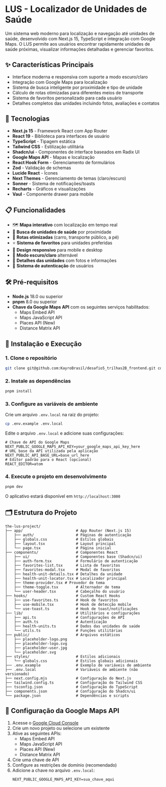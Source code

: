 # LUS - Localizador de Unidades de Saúde

Um sistema web moderno para localização e navegação até unidades de saúde, desenvolvido com Next.js 15, TypeScript e integração com Google Maps. O LUS permite aos usuários encontrar rapidamente unidades de saúde próximas, visualizar informações detalhadas e gerenciar favoritos.

## ✨ Características Principais

- Interface moderna e responsiva com suporte a modo escuro/claro
- Integração com Google Maps para localização
- Sistema de busca inteligente por proximidade e tipo de unidade
- Cálculo de rotas otimizadas para diferentes meios de transporte
- Sistema de favoritos personalizado para cada usuário
- Detalhes completos das unidades incluindo fotos, avaliações e contatos

## 🚀 Tecnologias

- **Next.js 15** - Framework React com App Router
- **React 19** - Biblioteca para interfaces de usuário
- **TypeScript** - Tipagem estática
- **Tailwind CSS** - Estilização utilitária
- **Shadcn/ui** - Componentes de interface baseados em Radix UI
- **Google Maps API** - Mapas e localização
- **React Hook Form** - Gerenciamento de formulários
- **Zod** - Validação de schemas
- **Lucide React** - Ícones
- **Next Themes** - Gerenciamento de temas (claro/escuro)
- **Sonner** - Sistema de notificações/toasts
- **Recharts** - Gráficos e visualizações
- **Vaul** - Componente drawer para mobile

## 📋 Funcionalidades

- 🗺️ **Mapa interativo** com localização em tempo real
- 🏥 **Busca de unidades de saúde** por proximidade
- 🚗 **Rotas otimizadas** (carro, transporte público, a pé)
- ⭐ **Sistema de favoritos** para unidades preferidas
- 📱 **Design responsivo** para mobile e desktop
- 🌙 **Modo escuro/claro** alternável
- 📍 **Detalhes das unidades** com fotos e informações
- 🔐 **Sistema de autenticação** de usuários

## 🛠️ Pré-requisitos

- **Node.js** 18.0 ou superior
- **pnpm** 8.0 ou superior
- **Chave da Google Maps API** com os seguintes serviços habilitados:
  - Maps Embed API
  - Maps JavaScript API
  - Places API (New)
  - Distance Matrix API

## 🚀 Instalação e Execução

### 1. Clone o repositório

```bash
git clone git@github.com:KayroBrasil/desafio5_trilhas2B_frontend.git cd the-lus-project
```

### 2. Instale as dependências

```bash
pnpm install
```

### 3. Configure as variáveis de ambiente

Crie um arquivo `.env.local` na raiz do projeto:

```bash
cp .env.example .env.local
```

Edite o arquivo `.env.local` e adicione suas configurações:

```env
# Chave de API do Google Maps
NEXT_PUBLIC_GOOGLE_MAPS_API_KEY=your_google_maps_api_key_here
# URL base da API utilizada pela aplicação
NEXT_PUBLIC_API_BASE_URL=base_url_here
# Editor padrão para o React (opcional)
REACT_EDITOR=atom
```

### 4. Execute o projeto em desenvolvimento

```bash
pnpm dev
```

O aplicativo estará disponível em `http://localhost:3000`

## 🗂️ Estrutura do Projeto

```
the-lus-project/
├── app/                        # App Router (Next.js 15)
│   ├── auth/                   # Páginas de autenticação
│   ├── globals.css             # Estilos globais
│   ├── layout.tsx              # Layout principal
│   └── page.tsx                # Página inicial
├── components/                 # Componentes React
│   ├── ui/                     # Componentes base (Shadcn/ui)
│   ├── auth-form.tsx           # Formulário de autenticação
│   ├── favorites-list.tsx      # Lista de favoritos
│   ├── favorites-modal.tsx     # Modal de favoritos
│   ├── health-unit-details.tsx # Detalhes da unidade
│   ├── health-unit-locator.tsx # Localizador principal
│   ├── theme-provider.tsx # Provedor de tema
│   ├── theme-toggle.tsx        # Alternador de tema
│   └── user-header.tsx         # Cabeçalho do usuário
├── hooks/                      # Custom React Hooks
│   ├── use-favorites.ts        # Hook de favoritos
│   ├── use-mobile.tsx          # Hook de detecção mobile
│   └── use-toast.ts            # Hook de toast/notificações
├── lib/                        # Utilitários e configurações
│   ├── api.ts                  # Configurações de API
│   ├── auth.ts                 # Autenticação
│   ├── health-units.ts         # Dados das unidades de saúde
│   └── utils.ts                # Funções utilitárias
├── public/                     # Arquivos estáticos
│   ├── placeholder-logo.png
│   ├── placeholder-logo.svg
│   ├── placeholder-user.jpg
│   └── placeholder.svg
├── styles/                     # Estilos adicionais
│   └── globals.css             # Estilos globais adicionais
├── .env.example                # Exemplo de variáveis de ambiente
├── .env.local                  # Variáveis de ambiente (não versionado)
├── next.config.mjs             # Configuração do Next.js
├── tailwind.config.ts          # Configuração do Tailwind CSS
├── tsconfig.json               # Configuração do TypeScript
├── components.json             # Configuração do Shadcn/ui
└── package.json                # Dependências e scripts
```

## 🔑 Configuração da Google Maps API

1. Acesse o [Google Cloud Console](https://console.cloud.google.com/)
2. Crie um novo projeto ou selecione um existente
3. Ative as seguintes APIs:
   - Maps Embed API
   - Maps JavaScript API
   - Places API (New)
   - Distance Matrix API
4. Crie uma chave de API
5. Configure as restrições de domínio (recomendado)
6. Adicione a chave no arquivo `.env.local`:
   ```env
   NEXT_PUBLIC_GOOGLE_MAPS_API_KEY=sua_chave_aqui
   ```
